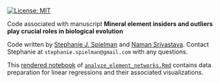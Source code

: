 [![License: MIT](https://img.shields.io/badge/License-MIT-yellow.svg)](https://opensource.org/licenses/MIT)

Code associated with manuscript **Mineral element insiders and outliers play crucial roles in biological evolution**

Code written by [Stephanie J. Spielman](https://sjspielman.github.io) and [Naman Srivastava](https://github.com/namansri468). Contact Stephanie at `stephanie.spielman@gmail.com` with any questions.

This [rendered notebook](https://spielmanlab.github.io/element_network_analysis) of [`analyze_element_networks.Rmd`](./analyze_element_networks.Rmd) contains data preparation for linear regressions and their associated visualizations.
